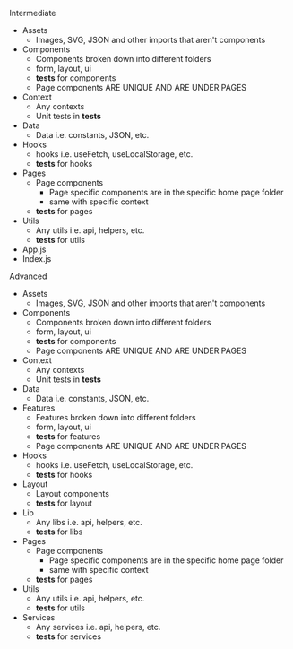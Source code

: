 Intermediate

- Assets
  - Images, SVG, JSON and other imports that aren't components
- Components
  - Components broken down into different folders
  - form, layout, ui
  - **tests** for components
  - Page components ARE UNIQUE AND ARE UNDER PAGES
- Context
  - Any contexts
  - Unit tests in **tests**
- Data
  - Data i.e. constants, JSON, etc.
- Hooks
  - hooks i.e. useFetch, useLocalStorage, etc.
  - **tests** for hooks
- Pages
  - Page components
    - Page specific components are in the specific home page folder
    - same with specific context
  - **tests** for pages
- Utils
  - Any utils i.e. api, helpers, etc.
  - **tests** for utils
- App.js
- Index.js

Advanced

- Assets
  - Images, SVG, JSON and other imports that aren't components
- Components
  - Components broken down into different folders
  - form, layout, ui
  - **tests** for components
  - Page components ARE UNIQUE AND ARE UNDER PAGES
- Context
  - Any contexts
  - Unit tests in **tests**
- Data
  - Data i.e. constants, JSON, etc.
- Features
  - Features broken down into different folders
  - form, layout, ui
  - **tests** for features
  - Page components ARE UNIQUE AND ARE UNDER PAGES
- Hooks
  - hooks i.e. useFetch, useLocalStorage, etc.
  - **tests** for hooks
- Layout
  - Layout components
  - **tests** for layout
- Lib
  - Any libs i.e. api, helpers, etc.
  - **tests** for libs
- Pages
  - Page components
    - Page specific components are in the specific home page folder
    - same with specific context
  - **tests** for pages
- Utils
  - Any utils i.e. api, helpers, etc.
  - **tests** for utils
- Services
  - Any services i.e. api, helpers, etc.
  - **tests** for services
